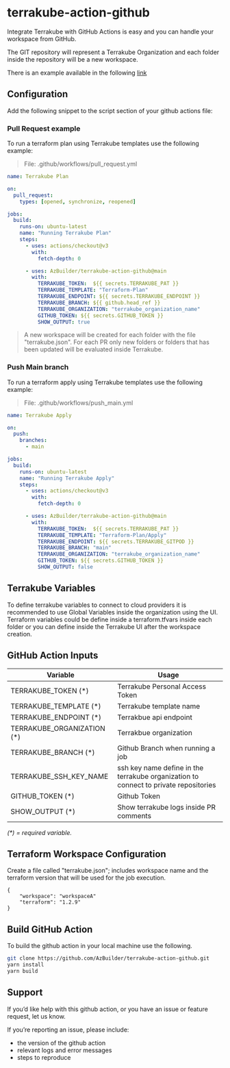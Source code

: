 # terrakube-action-github

Integrate Terrakube with GitHub Actions is easy and you can handle your workspace from GitHub.

The GIT repository will represent a Terrakube Organization and each folder inside the repository will be a new workspace.

There is an example available in the following [link](https://github.com/AzBuilder/terraform-sample-repository)

## Configuration

Add the following snippet to the script section of your github actions file:

### Pull Request example

To run a terraform plan using Terrakube templates use the following example:
> File: .github/workflows/pull_request.yml
```yaml
name: Terrakube Plan

on:
  pull_request:
    types: [opened, synchronize, reopened]

jobs:
  build:
    runs-on: ubuntu-latest
    name: "Running Terrakube Plan"
    steps:
      - uses: actions/checkout@v3
        with:
          fetch-depth: 0

      - uses: AzBuilder/terrakube-action-github@main
        with:
          TERRAKUBE_TOKEN:  ${{ secrets.TERRAKUBE_PAT }} 
          TERRAKUBE_TEMPLATE: "Terraform-Plan"
          TERRAKUBE_ENDPOINT: ${{ secrets.TERRAKUBE_ENDPOINT }}  
          TERRAKUBE_BRANCH: ${{ github.head_ref }}
          TERRAKUBE_ORGANIZATION: "terrakube_organization_name"
          GITHUB_TOKEN: ${{ secrets.GITHUB_TOKEN }}
          SHOW_OUTPUT: true

```
> A new workspace will be created for each folder with the file "terrakube.json". For each PR only new folders or folders that has been updated will be evaluated inside Terrakube.

### Push Main branch

To run a terraform apply using Terrakube templates use the following example:
> File: .github/workflows/push_main.yml
```yaml
name: Terrakube Apply

on:
  push:
    branches:
      - main

jobs:
  build:
    runs-on: ubuntu-latest
    name: "Running Terrakube Apply"
    steps:
      - uses: actions/checkout@v3
        with:
          fetch-depth: 0

      - uses: AzBuilder/terrakube-action-github@main
        with:
          TERRAKUBE_TOKEN:  ${{ secrets.TERRAKUBE_PAT }} 
          TERRAKUBE_TEMPLATE: "Terraform-Plan/Apply"
          TERRAKUBE_ENDPOINT: ${{ secrets.TERRAKUBE_GITPOD }}  
          TERRAKUBE_BRANCH: "main"
          TERRAKUBE_ORGANIZATION: "terrakube_organization_name"
          GITHUB_TOKEN: ${{ secrets.GITHUB_TOKEN }}
          SHOW_OUTPUT: false

```

## Terrakube Variables

To define terrakube variables to connect to cloud providers it is recommended to use Global Variables inside the organization using the UI.
Terraform variables could be define inside a terraform.tfvars inside each folder or you can define inside the Terrakube UI after the workspace creation.


## GitHub Action Inputs

| Variable                    | Usage                                              |
| --------------------------- | -------------------------------------------------- |
| TERRAKUBE_TOKEN (*)         | Terrakube Personal Access Token                    |
| TERRAKUBE_TEMPLATE (*)      | Terrakube template name                            |
| TERRAKUBE_ENDPOINT (*)      | Terrakbue api endpoint                             |
| TERRAKUBE_ORGANIZATION (*)  | Terrakbue organization                             |
| TERRAKUBE_BRANCH (*)        | Github Branch when running a job                   |
| TERRAKUBE_SSH_KEY_NAME      | ssh key name define in the terrakube organization to connect to private repositories  |
| GITHUB_TOKEN (*)            | Github Token                                       |
| SHOW_OUTPUT (*)             | Show terrakube logs inside PR comments             |

_(*) = required variable._

## Terraform Workspace Configuration

Create a file called "terrakube.json"; includes workspace name and the terraform version that will be used for the job execution.

```
{
    "workspace": "workspaceA"
    "terraform": "1.2.9"
}
```

## Build GitHub Action

To build the github action in your local machine use the following.

```bash
git clone https://github.com/AzBuilder/terrakube-action-github.git
yarn install
yarn build
```

## Support
If you’d like help with this github action, or you have an issue or feature request, let us know.

If you’re reporting an issue, please include:

- the version of the github action
- relevant logs and error messages
- steps to reproduce

